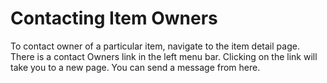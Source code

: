 # Contacting Item Owners

To contact owner of a particular item, navigate to the item detail page.
There is a contact Owners link in the left menu bar.
Clicking on the link will take you to a new page.
You can send a message from here.

